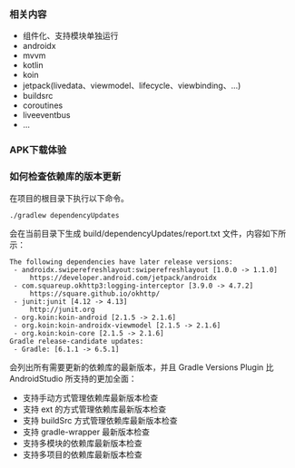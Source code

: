 ### 相关内容
* 组件化、支持模块单独运行
* androidx
* mvvm
* kotlin
* koin
* jetpack(livedata、viewmodel、lifecycle、viewbinding、...)
* buildsrc
* coroutines
* liveeventbus
* ...

### APK下载体验

### 如何检查依赖库的版本更新
在项目的根目录下执行以下命令。
```
./gradlew dependencyUpdates
```
会在当前目录下生成 build/dependencyUpdates/report.txt 文件，内容如下所示：
```
The following dependencies have later release versions:
 - androidx.swiperefreshlayout:swiperefreshlayout [1.0.0 -> 1.1.0]
     https://developer.android.com/jetpack/androidx
 - com.squareup.okhttp3:logging-interceptor [3.9.0 -> 4.7.2]
     https://square.github.io/okhttp/
 - junit:junit [4.12 -> 4.13]
     http://junit.org
 - org.koin:koin-android [2.1.5 -> 2.1.6]
 - org.koin:koin-androidx-viewmodel [2.1.5 -> 2.1.6]
 - org.koin:koin-core [2.1.5 -> 2.1.6]
Gradle release-candidate updates:
 - Gradle: [6.1.1 -> 6.5.1]
```
会列出所有需要更新的依赖库的最新版本，并且 Gradle Versions Plugin 比 AndroidStudio 所支持的更加全面：
* 支持手动方式管理依赖库最新版本检查
* 支持 ext 的方式管理依赖库最新版本检查
* 支持 buildSrc 方式管理依赖库最新版本检查
* 支持 gradle-wrapper 最新版本检查
* 支持多模块的依赖库最新版本检查
* 支持多项目的依赖库最新版本检查
